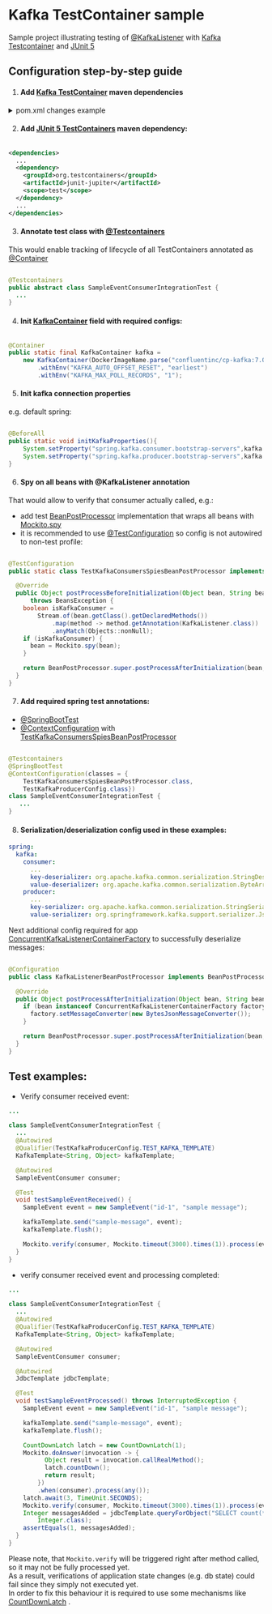 # Kafka TestContainer sample

Sample project illustrating testing
of [@KafkaListener](https://docs.spring.io/spring-kafka/docs/current/api/org/springframework/kafka/annotation/KafkaListener.html)
with [Kafka Testcontainer](https://www.testcontainers.org/modules/kafka/)
and [JUnit 5](https://junit.org/junit5/)

## Configuration step-by-step guide

1. #### Add [Kafka TestContainer](https://www.testcontainers.org/modules/kafka/) maven dependencies

<details>
  <summary>pom.xml changes example</summary>

```xml

<dependencies>
  ...
  <dependency>
    <groupId>org.testcontainers</groupId>
    <artifactId>kafka</artifactId>
    <scope>test</scope>
  </dependency>
  ...
</dependencies>
  ...
<dependencyManagement>
...
<dependencies>
  ...
  <dependency>
    <groupId>org.testcontainers</groupId>
    <artifactId>testcontainers-bom</artifactId>
    <version>${testcontainers.version}</version>
    <type>pom</type>
    <scope>import</scope>
  </dependency>
  ...
</dependencies>
...
</dependencyManagement>
```

</details>

2. #### Add [JUnit 5 TestContainers](https://www.testcontainers.org/test_framework_integration/junit_5/) maven dependency:

```xml

<dependencies>
  ...
  <dependency>
    <groupId>org.testcontainers</groupId>
    <artifactId>junit-jupiter</artifactId>
    <scope>test</scope>
  </dependency>
  ...
</dependencies>
```

3. #### Annotate test class with [@Testcontainers](https://javadoc.io/doc/org.testcontainers/junit-jupiter/latest/org/testcontainers/junit/jupiter/Testcontainers.html)

This would enable tracking of lifecycle of all TestContainers annotated
as [@Container](https://javadoc.io/doc/org.testcontainers/junit-jupiter/latest/org/testcontainers/junit/jupiter/Container.html)

```java

@Testcontainers
public abstract class SampleEventConsumerIntegrationTest {
  ...
}
```

4. #### Init [KafkaContainer](https://www.javadoc.io/doc/org.testcontainers/kafka/latest/org/testcontainers/containers/KafkaContainer.html) field with required configs:

```java

@Container
public static final KafkaContainer kafka =
    new KafkaContainer(DockerImageName.parse("confluentinc/cp-kafka:7.0.1"))
        .withEnv("KAFKA_AUTO_OFFSET_RESET", "earliest")
        .withEnv("KAFKA_MAX_POLL_RECORDS", "1");
```

5. #### Init kafka connection properties

e.g. default spring:

```java

@BeforeAll
public static void initKafkaProperties(){
    System.setProperty("spring.kafka.consumer.bootstrap-servers",kafka.getBootstrapServers());
    System.setProperty("spring.kafka.producer.bootstrap-servers",kafka.getBootstrapServers());
}
```

6. #### Spy on all beans with @KafkaListener annotation

That would allow to verify that consumer actually called, e.g.:

- add test
  [BeanPostProcessor](https://docs.spring.io/spring-framework/docs/current/javadoc-api/org/springframework/beans/factory/config/BeanPostProcessor.html)
  implementation that wraps all beans with
  [Mockito.spy](https://javadoc.io/doc/org.mockito/mockito-core/latest/org/mockito/Spy.html)
- it is recommended to use
  [@TestConfiguration](https://docs.spring.io/spring-boot/docs/current/api/org/springframework/boot/test/context/TestConfiguration.html)
  so config is not autowired to non-test profile:

```java

@TestConfiguration
public static class TestKafkaConsumersSpiesBeanPostProcessor implements BeanPostProcessor {

  @Override
  public Object postProcessBeforeInitialization(Object bean, String beanName)
      throws BeansException {
    boolean isKafkaConsumer =
        Stream.of(bean.getClass().getDeclaredMethods())
            .map(method -> method.getAnnotation(KafkaListener.class))
            .anyMatch(Objects::nonNull);
    if (isKafkaConsumer) {
      bean = Mockito.spy(bean);
    }

    return BeanPostProcessor.super.postProcessAfterInitialization(bean, beanName);
  }
}
```

7. #### Add required spring test annotations:

- [@SpringBootTest](https://docs.spring.io/spring-boot/docs/current/api/org/springframework/boot/test/context/SpringBootTest.html)
- [@ContextConfiguration](https://docs.spring.io/spring-framework/docs/current/javadoc-api/org/springframework/test/context/ContextConfiguration.html)
  with [TestKafkaConsumersSpiesBeanPostProcessor](#spy-on-all-beans-with-kafkalistener-annotation)

```java

@Testcontainers
@SpringBootTest
@ContextConfiguration(classes = {
    TestKafkaConsumersSpiesBeanPostProcessor.class,
    TestKafkaProducerConfig.class})
class SampleEventConsumerIntegrationTest {
   ...
}
```

8. #### Serialization/deserialization config used in these examples:

```yaml
spring:
  kafka:
    consumer:
      ...
      key-deserializer: org.apache.kafka.common.serialization.StringDeserializer
      value-deserializer: org.apache.kafka.common.serialization.ByteArrayDeserializer
    producer:
      ...
      key-serializer: org.apache.kafka.common.serialization.StringSerializer
      value-serializer: org.springframework.kafka.support.serializer.JsonSerializer
```

Next additional config required for app
[ConcurrentKafkaListenerContainerFactory](https://docs.spring.io/spring-kafka/api/org/springframework/kafka/config/ConcurrentKafkaListenerContainerFactory.html)
to successfully deserialize messages:

```java

@Configuration
public class KafkaListenerBeanPostProcessor implements BeanPostProcessor {

  @Override
  public Object postProcessAfterInitialization(Object bean, String beanName) throws BeansException {
    if (bean instanceof ConcurrentKafkaListenerContainerFactory factory) {
      factory.setMessageConverter(new BytesJsonMessageConverter());
    }

    return BeanPostProcessor.super.postProcessAfterInitialization(bean, beanName);
  }
}
```

## Test examples:

- Verify consumer received event:

```java
...

class SampleEventConsumerIntegrationTest {
  ...
  @Autowired
  @Qualifier(TestKafkaProducerConfig.TEST_KAFKA_TEMPLATE)
  KafkaTemplate<String, Object> kafkaTemplate;

  @Autowired
  SampleEventConsumer consumer;

  @Test
  void testSampleEventReceived() {
    SampleEvent event = new SampleEvent("id-1", "sample message");

    kafkaTemplate.send("sample-message", event);
    kafkaTemplate.flush();

    Mockito.verify(consumer, Mockito.timeout(3000).times(1)).process(event);
  }
}
```

- verify consumer received event and processing completed:

```java
...

class SampleEventConsumerIntegrationTest {
  ...
  @Autowired
  @Qualifier(TestKafkaProducerConfig.TEST_KAFKA_TEMPLATE)
  KafkaTemplate<String, Object> kafkaTemplate;

  @Autowired
  SampleEventConsumer consumer;

  @Autowired
  JdbcTemplate jdbcTemplate;

  @Test
  void testSampleEventProcessed() throws InterruptedException {
    SampleEvent event = new SampleEvent("id-1", "sample message");

    kafkaTemplate.send("sample-message", event);
    kafkaTemplate.flush();

    CountDownLatch latch = new CountDownLatch(1);
    Mockito.doAnswer(invocation -> {
          Object result = invocation.callRealMethod();
          latch.countDown();
          return result;
        })
        .when(consumer).process(any());
    latch.await(3, TimeUnit.SECONDS);
    Mockito.verify(consumer, Mockito.timeout(3000).times(1)).process(event);
    Integer messagesAdded = jdbcTemplate.queryForObject("SELECT count(*) FROM sample_message",
        Integer.class);
    assertEquals(1, messagesAdded);
  }
}
```

Please note, that `Mockito.verify` will be triggered right after method called, so it may not be
fully processed yet.\
As a result, verifications of application state changes (e.g. db state) could fail since they simply
not executed yet.\
In order to fix this behaviour it is required to use some mechanisms like
[CountDownLatch](https://docs.oracle.com/javase/7/docs/api/java/util/concurrent/CountDownLatch.html)
.


